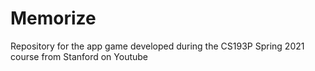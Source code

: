# Memorize
Repository for the app game developed during the CS193P Spring 2021 course from Stanford on Youtube
